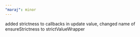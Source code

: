 ```yaml
---
"maraj": minor
---
```


added strictness to callbacks in update value, changed name of ensureStrictness to strictValueWrapper
